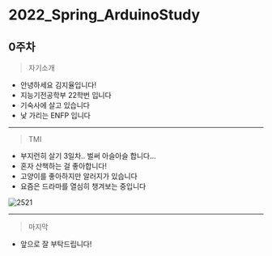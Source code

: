 # 2022_Spring_ArduinoStudy
## 0주차

> 자기소개
* 안녕하세요 김지율입니다!
* 지능기전공학부 22학번 입니다
* 기숙사에 살고 있습니다
* 낯 가리는 ENFP 입니다

- - -

> TMI
* 부지런히 살기 3일차.. 벌써 아슬아슬 합니다...
* 혼자 산책하는 걸 좋아합니다!
* 고양이를 좋아하지만 알러지가 있습니다
* 요즘은 드라마를 열심히 챙겨보는 중입니다

![2521](https://user-images.githubusercontent.com/101939694/160244527-04ae7286-7801-4258-a43d-46958c1f416e.jpg)

- - -

> 마지막
* 앞으로 잘 부탁드립니다!
